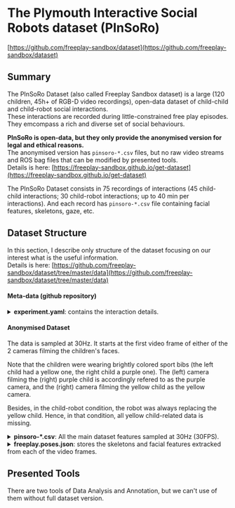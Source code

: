 The Plymouth Interactive Social Robots dataset (PInSoRo)
===
[https://github.com/freeplay-sandbox/dataset](https://github.com/freeplay-sandbox/dataset)

Summary
---
The PInSoRo Dataset (also called Freeplay Sandbox dataset) is a large (120 children, 45h+ of RGB-D video recordings), open-data dataset of child-child and child-robot social interactions. <br/>
These interactions are recorded during little-constrained free play episodes. They emcompass a rich and diverse set of social behaviours.

**PInSoRo is open-data, but they only provide the anonymised version for legal and ethical reasons.** <br/>
The anonymised version has `pinsoro-*.csv` files, but no raw video streams and ROS bag files that can be modified by presented tools.<br/>
Details is here: [https://freeplay-sandbox.github.io/get-dataset](https://freeplay-sandbox.github.io/get-dataset)

The PInSoRo Dataset consists in 75 recordings of interactions (45 child-child interactions; 30 child-robot interactions; up to 40 min per interactions). And each record has `pinsoro-*.csv` file containing facial features, skeletons, gaze, etc.

Dataset Structure
---
In this section, I describe only structure of the dataset focusing on our interest what is the useful information.<br/>
Details is here: [https://github.com/freeplay-sandbox/dataset/tree/master/data](https://github.com/freeplay-sandbox/dataset/tree/master/data)

#### Meta-data (github repository) ####
<details markdown="1">
<summary> <b>experiment.yaml</b>: contains the interaction details. </summary>

```yaml
timestamp: 1496917355889909029 # timestamp of the begining of the interaction
condition: childchild # condition (childchild or childrobot)
purple-participant:
  id: 2017-06-08-11:18-p1
  age: 4
  gender: female
  details:
    tablet-familiarity: 0  # self-reported familiarity with tablets, from 0 (no familiarity to 2 (familiar)
yellow-participant: # absent in the child-robot condition
  id: 2017-06-08-11:18-y1
  age: 4
  gender: female
  details:
    tablet-familiarity: 2
markers:  # events of interest, annotated during the experiment by the experimenter. Timestamps in seconds from the begining
  75.936775922: interesting
  104.153236866: interesting
  214.65380907: interesting
  328.371172904: interesting
  376.429432868: interesting
  428.393737077: interesting
  590.867943048: issue
  685.981807947: interesting
  708.350763082: issue
  789.571500062: interesting
  811.970171928: interesting
notes: # open-ended notes, taken by the experimenter during the experiment. Timestamp in seconds from the begining.
  general: Both very quiet. P has done experiment before (1y002).
  75: Very quiet
  104: Y watching P
  214: Both absorbed in own games
  328: Confusion about colours
  376: P drawing pictures
  428: Quiet battle about colours
  590: P to FS "Look!"
  685: Y copied P's drawing
  708: P seeking encouragement from FS
  780: P drawing pictures, Y scribbling
  811: Both seem kind of bored
postprocess: # (optional) details of specific post-processing performed on this recording
    - recompressed sandtray background, start timestamp moved from 1496917354.451842 to 1498168785.467365
issues: # (optional) specific issues with this recording
    - skeleton extraction failed
```
</details>


#### Anonymised Dataset ####

The data is sampled at 30Hz. It starts at the first video frame of either of the 2 cameras filming the children's faces. 

Note that the children were wearing brightly colored sport bibs (the left child had a yellow one, the right child a purple one). The (left) camera filming the (right) purple child is accordingly refered to as the purple camera, and the (right) camera filming the yellow child as the yellow camera.

Besides, in the child-robot condition, the robot was always replacing the yellow child. Hence, in that condition, all yellow child-related data is missing.

<details markdown="1">
<summary> <b>pinsoro-*.csv</b>: All the main dataset features sampled at 30Hz (30FPS). </summary>

This file contains 449 fields. But I Summed up these to a few fields needed to us.

##### CSV Fields #####
- `condition`: child-child or child-robot. [Refer to the
  website](https://freeplay-sandbox.github.io/dataset) for details.

- `purple_child_age`, `purple_child_gender`, `yellow_child_age`, `yellow_child_gender`: self explanatory

- `purple_frame_idx`: index of the frame in the purple camera video stream.
  Can be used to quickly extract a specific frame or range of frame in the video stream.

- `purple_child_face{00..69}_{x,y}`: 2D coordinates of the 70 facial landmarks
  (including pupils), normalised in [0.0, 1.0], extracted by
  [OpenPose](https://github.com/CMU-Perceptual-Computing-Lab/openpose/). See
  [OpenPose documentation](https://github.com/CMU-Perceptual-Computing-Lab/openpose/blob/master/doc/output.md#face-output-format)
  for the location of these landmarks.
<p align="center"><img src="https://github.com/CMU-Perceptual-Computing-Lab/openpose/raw/master/doc/media/keypoints_face.png" width="80%" height="80%"></p>

- `purple_child_skel{00..17}_{x,y}`: 2D coordinates of the 18 skeleton
  keypoints, normalised in [0.0,1.0], extracted by
  [OpenPose](https://github.com/CMU-Perceptual-Computing-Lab/openpose/). See
  [OpenPose documentation](https://github.com/CMU-Perceptual-Computing-Lab/openpose/blob/master/doc/output.md#pose-output-format-coco)
  for the location of these keypoints. Note that, due to the experimental
  setting generating a lot of occlusion (children sitting in front of a table),
  the skeletal data is not always reliable.
<p align="center"><img src="https://github.com/CMU-Perceptual-Computing-Lab/openpose/raw/master/doc/media/keypoints_pose_18.png/" width="250" height="400"></p>

- `purple_child_head_{x,y,z,rx,ry,rz`: head pose estimation, in m and rad, relative to the table centre (see below for the camera extrinsics). Computed using [OpenFace](https://github.com/TadasBaltrusaitis/OpenFace).
<p align="center"><a href="https://www.youtube.com/watch?v=V7rV0uy7heQ" target="_blank"><img src="http://img.youtube.com/vi/V7rV0uy7heQ/0.jpg" alt="Multiple Face Tracking" width="240" height="180" border="10" /></a></p>

- `purple_child_gaze_{x,y,z}`: gaze vector, averaged for both eyes, relative to the table centre. Computed using [OpenFace](https://github.com/TadasBaltrusaitis/OpenFace).
<p align="center"><img src="https://github.com/TadasBaltrusaitis/OpenFace/raw/master/imgs/gaze_ex.png" width="70%"></p>

- `purple_child_au{01,02,04,05,06,07,09,10,12,14,15,17,20,23,25,26,28,45}`:
  Intensity of 18
  facial action units, extract using [OpenFace](https://github.com/TadasBaltrusaitis/OpenFace). See [here](https://github.com/TadasBaltrusaitis/OpenFace/wiki/Action-Units) for the details.
<p align="center"><img src="https://raw.githubusercontent.com/wiki/TadasBaltrusaitis/OpenFace/images/AUs.jpg" width="70%"></p>

- `purple_child_motion_intensity_{avg,stdev,max}`: average, standard deviation
  and maximum of the magnitude of the motion observed in the frame. This is
  computed by performing a [optical flow computation using the Dual TVL1 algorithm](https://github.com/freeplay-sandbox/analysis/blob/master/src/optical_flow.cpp#L163) and averaging the resulting values on the whole frame

- `purple_child_motion_direction_{avg,stdev}`: average and standard deviation
  of the direction of the motion observed in the frame. This is
  computed by performing a [optical flow computation using the Dual TVL1 algorithm](https://github.com/freeplay-sandbox/analysis/blob/master/src/optical_flow.cpp#L163) and averaging the resulting values on the whole frame.
<p align="center"><img src="http://amroamroamro.github.io/mexopencv/opencv/tvl1_optical_flow_demo_03.png" witdh="500px" height="400px"></p>

- `{purple,yellow}_child_{task_engagement,social_engagement,social_attitude}`: manual annotations of the social interaction. See the [coding scheme.](https://freeplay-sandbox.github.io/coding-scheme). If more that one annotator annotated this frame, **and the annotators disagreed**, the different annotations are separated by a `+`.
<p align="center"><img width="500px" height="300px" src="https://freeplay-sandbox.github.io/media/coding-scheme.png"></p>

</details>


<details markdown="1">
<summary> <b>freeplay.poses.json</b>: stores the skeletons and facial features extracked from each of the video frames.</summary>

##### Format of poses files #####

```
 {<topic_name>:
    {"frames" : [{
        "ts": <timestamp in floating sec>,
        "poses": {
            "1": [ # pose index (purple child)
                # x,y in image coordinates (pixels), c is confidence in [0.0,1.0]
                [x, y, c], # 0- Nose
                [x, y, c], # 1- Neck
                [x, y, c], # 2- RShoulder
                [x, y, c], # 3- RElbow
                [x, y, c], # 4- RWrist
                [x, y, c], # 5- LShoulder
                [x, y, c], # 6- LElbow
                [x, y, c], # 7- LWrist
                [x, y, c], # 8- RHip
                [x, y, c], # 9- RKnee
                [x, y, c], # 10- RAnkle
                [x, y, c], # 11- LHip
                [x, y, c], # 12- LKnee
                [x, y, c], # 13- LAnkle
                [x, y, c], # 14- REye
                [x, y, c], # 15- LEye
                [x, y, c], # 16- REar
                [x, y, c]  # 17- LEar
            ],
            "2": [ # if present (yellow child), second skeleton
              ...
            ]
      },
      "faces": {
            "1": [ # face index (purple child)
              # x,y in image coordinates, c is confidence in [0.0,1.0]
              [x, y, c],
              ... # 70 points in total, see OpenPose website for indices
            ],
            "2": [ # (yellow child)
               ...
            ]
      }
      "hands": {
            "1": { # hand index
                "left": [
                    # x,y in image coordinates, c is confidence in [0.0,1.0]
                    [x, y, c],
                    ... # 20 points in total, see OpenPose website for indices
                ],
                "right": [
                    # x,y in image coordinates, c is confidence in [0.0,1.0]
                    [x, y, c],
                    ... # 20 points in total
                ]
            },
            "2":
              ...
        }
    },
    { # 2nd frame
        "ts": ...
        "poses":
        ...
    }
    ]
  }
}
```

Because these JSON files are typically large (>100MB for 20-25 min), they
recommend us carefully choose our [JSON
library](https://github.com/miloyip/nativejson-benchmark) both in terms of
parsing speed and memory requirements.

</details>

Presented Tools
---
There are two tools of Data Analysis and Annotation, but we can't use of them without full dataset version.